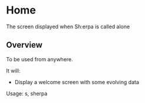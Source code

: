 # Home

The screen displayed when Sh:erpa is called alone

## Overview

To be used from anywhere.

It will:
* Display a welcome screen with some evolving data

Usage: s, sherpa


